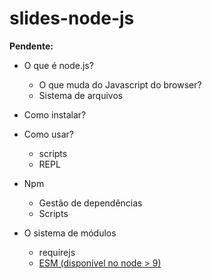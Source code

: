# slides-node-js

__Pendente:__

- O que é node.js?
  - O que muda do Javascript do browser?
  - Sistema de arquivos

- Como instalar?

- Como usar?
  - scripts
  - REPL

- Npm
  - Gestão de dependências
  - Scripts

- O sistema de módulos
  - requirejs
  - [ESM (disponível no node > 9)](https://nodejs.org/api/esm.html)
